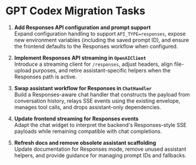 # GPT Codex Migration Tasks

1. **Add Responses API configuration and prompt support**  
   Expand configuration handling to support `API_TYPE=responses`, expose new environment variables (including the saved prompt ID), and ensure the frontend defaults to the Responses workflow when configured.

2. **Implement Responses API streaming in `OpenAIClient`**  
   Introduce a streaming client for `/responses`, adjust headers, align file-upload purposes, and retire assistant-specific helpers when the Responses path is active.

3. **Swap assistant workflow for Responses in `ChatHandler`**  
   Build a Responses-aware chat handler that constructs the payload from conversation history, relays SSE events using the existing envelope, manages tool calls, and drops assistant-only dependencies.

4. **Update frontend streaming for Responses events**  
   Adapt the chat widget to interpret the backend's Responses-style SSE payloads while remaining compatible with chat completions.

5. **Refresh docs and remove obsolete assistant scaffolding**  
   Update documentation for Responses mode, remove unused assistant helpers, and provide guidance for managing prompt IDs and fallbacks.
